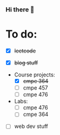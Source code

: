 ### Hi there 👋

<!--
**ak1909552/ak1909552** is a ✨ _special_ ✨ repository because its `README.md` (this file) appears on your GitHub profile.

Here are some ideas to get you started:

- 🔭 I’m currently working on ...
- 🌱 I’m currently learning ...
- 👯 I’m looking to collaborate on ...
- 🤔 I’m looking for help with ...
- 💬 Ask me about ...
- 📫 How to reach me: ...
- 😄 Pronouns: ...
- ⚡ Fun fact: ...
-->
# To do:

* [x] ~~leetcode~~

* [x] ~~blog stuff~~

* Course projects:
    * [x] ~~cmpe 364~~
    * [ ] cmpe 457
    * [ ] cmpe 476
  
* Labs:
    * [ ] cmpe 476
    * [ ] cmpe 364
  
* [ ] web dev stuff
